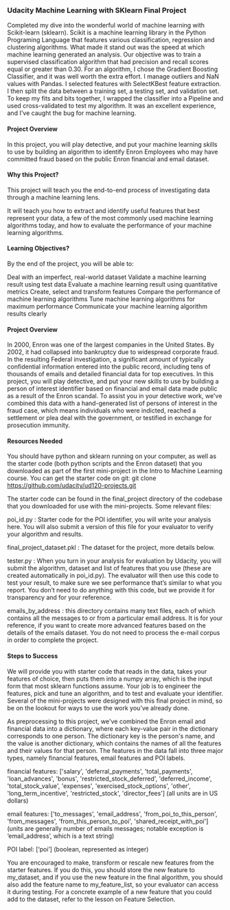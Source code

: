 
### Udacity Machine Learning with SKlearn Final Project

Completed my dive into the wonderful world of machine learning with Scikit-learn (sklearn). Scikit is a machine learning library in the Python Programing Language that features various classification, regression and clustering algorithms. What made it stand out was the speed at which machine learning generated an analysis. Our objective was to train a supervised classification algorithm that had precision and recall scores equal or greater than 0.30. For an algorithm, I chose the Gradient Boosting Classifier, and it was well worth the extra effort. I manage outliers and NaN values with Pandas. I selected features with SelectKBest feature extraction. I then split the data between a training set, a testing set, and validation set. To keep my fits and bits together, I wrapped the classifier into a Pipeline and used cross-validated to test my algorithm. It was an excellent experience, and I've caught the bug for machine learning.

#### Project Overview

In this project, you will play detective, and put your machine learning skills to use by building an algorithm to identify Enron Employees who may have committed fraud based on the public Enron financial and email dataset.

#### Why this Project?

This project will teach you the end-to-end process of investigating data through a machine learning lens.

It will teach you how to extract and identify useful features that best represent your data, a few of the most commonly used machine learning algorithms today, and how to evaluate the performance of your machine learning algorithms.

#### Learning Objectives?

By the end of the project, you will be able to:

Deal with an imperfect, real-world dataset
Validate a machine learning result using test data
Evaluate a machine learning result using quantitative metrics
Create, select and transform features
Compare the performance of machine learning algorithms
Tune machine learning algorithms for maximum performance
Communicate your machine learning algorithm results clearly

#### Project Overview

In 2000, Enron was one of the largest companies in the United States. By 2002, it had collapsed into bankruptcy due to widespread corporate fraud. In the resulting Federal investigation, a significant amount of typically confidential information entered into the public record, including tens of thousands of emails and detailed financial data for top executives. In this project, you will play detective, and put your new skills to use by building a person of interest identifier based on financial and email data made public as a result of the Enron scandal. To assist you in your detective work, we've combined this data with a hand-generated list of persons of interest in the fraud case, which means individuals who were indicted, reached a settlement or plea deal with the government, or testified in exchange for prosecution immunity.

#### Resources Needed

You should have python and sklearn running on your computer, as well as the starter code (both python scripts and the Enron dataset) that you downloaded as part of the first mini-project in the Intro to Machine Learning course. You can get the starter code on git: git clone https://github.com/udacity/ud120-projects.git

The starter code can be found in the final_project directory of the codebase that you downloaded for use with the mini-projects. Some relevant files: 

poi_id.py : Starter code for the POI identifier, you will write your analysis here. You will also submit a version of this file for your evaluator to verify your algorithm and results. 

final_project_dataset.pkl : The dataset for the project, more details below. 

tester.py : When you turn in your analysis for evaluation by Udacity, you will submit the algorithm, dataset and list of features that you use (these are created automatically in poi_id.py). The evaluator will then use this code to test your result, to make sure we see performance that’s similar to what you report. You don’t need to do anything with this code, but we provide it for transparency and for your reference. 

emails_by_address : this directory contains many text files, each of which contains all the messages to or from a particular email address. It is for your reference, if you want to create more advanced features based on the details of the emails dataset. You do not need to process the e-mail corpus in order to complete the project.

#### Steps to Success

We will provide you with starter code that reads in the data, takes your features of choice, then puts them into a numpy array, which is the input form that most sklearn functions assume. Your job is to engineer the features, pick and tune an algorithm, and to test and evaluate your identifier. Several of the mini-projects were designed with this final project in mind, so be on the lookout for ways to use the work you’ve already done.

As preprocessing to this project, we've combined the Enron email and financial data into a dictionary, where each key-value pair in the dictionary corresponds to one person. The dictionary key is the person's name, and the value is another dictionary, which contains the names of all the features and their values for that person. The features in the data fall into three major types, namely financial features, email features and POI labels.

financial features: ['salary', 'deferral_payments', 'total_payments', 'loan_advances', 'bonus', 'restricted_stock_deferred', 'deferred_income', 'total_stock_value', 'expenses', 'exercised_stock_options', 'other', 'long_term_incentive', 'restricted_stock', 'director_fees'] (all units are in US dollars)

email features: ['to_messages', 'email_address', 'from_poi_to_this_person', 'from_messages', 'from_this_person_to_poi', 'shared_receipt_with_poi'] (units are generally number of emails messages; notable exception is ‘email_address’, which is a text string)

POI label: [‘poi’] (boolean, represented as integer)

You are encouraged to make, transform or rescale new features from the starter features. If you do this, you should store the new feature to my_dataset, and if you use the new feature in the final algorithm, you should also add the feature name to my_feature_list, so your evaluator can access it during testing. For a concrete example of a new feature that you could add to the dataset, refer to the lesson on Feature Selection.

